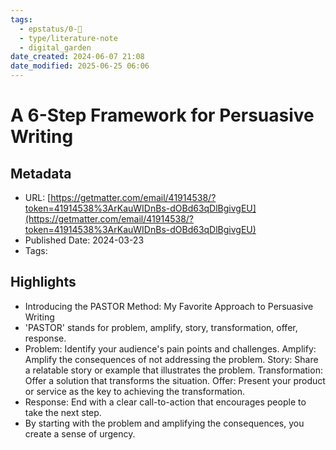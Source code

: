 ```yaml
---
tags:
  - epstatus/0-🌰
  - type/literature-note
  - digital_garden
date_created: 2024-06-07 21:08
date_modified: 2025-06-25 06:06
---
```

# A 6-Step Framework for Persuasive Writing

## Metadata

* URL: [https://getmatter.com/email/41914538/?token=41914538%3ArKauWIDnBs-dOBd63qDlBgivgEU](https://getmatter.com/email/41914538/?token=41914538%3ArKauWIDnBs-dOBd63qDlBgivgEU)
* Published Date: 2024-03-23
* Tags: 

## Highlights

* Introducing the PASTOR Method: My Favorite Approach to Persuasive Writing
* 'PASTOR' stands for problem, amplify, story, transformation, offer, response.
* Problem: Identify your audience's pain points and challenges. Amplify: Amplify the consequences of not addressing the problem. Story: Share a relatable story or example that illustrates the problem. Transformation: Offer a solution that transforms the situation. Offer: Present your product or service as the key to achieving the transformation.
* Response: End with a clear call-to-action that encourages people to take the next step.
* By starting with the problem and amplifying the consequences, you create a sense of urgency.
